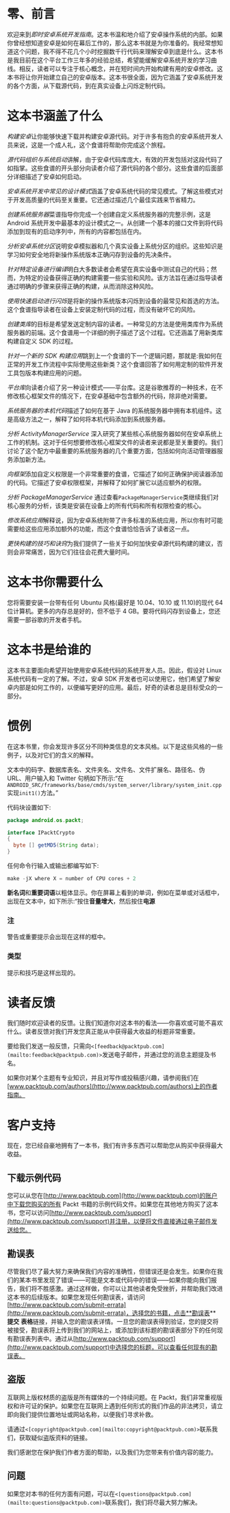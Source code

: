 # 零、前言

欢迎来到*即时安卓系统开发指南*。这本书温和地介绍了安卓操作系统的内部。如果你曾经想知道安卓是如何在幕后工作的，那么这本书就是为你准备的。我经常想知道这个问题，我不得不花几个小时挖掘数千行代码来理解安卓到底是什么。这本书是我目前在这个平台工作三年多的经验总结，希望能缓解安卓系统开发的学习曲线。相反，读者可以专注于核心概念，并在短时间内开始构建有用的安卓修改。这本书将让你开始建立自己的安卓版本。这本书很全面，因为它涵盖了安卓系统开发的各个方面，从下载源代码，到在真实设备上闪烁定制代码。

# 这本书涵盖了什么

*构建安卓*让你能够快速下载并构建安卓源代码。对于许多有抱负的安卓系统开发人员来说，这是一个成人礼，这个食谱将帮助你完成这个旅程。

*源代码组织与系统启动*讲解，由于安卓代码库庞大，有效的开发包括对这段代码了如指掌。这些食谱的开头部分向读者介绍了源代码的各个部分。这些食谱的后面部分详细描述了安卓如何启动。

*安卓系统开发中常见的设计模式*涵盖了安卓系统代码的常见模式。了解这些模式对于开发高质量的代码至关重要。它还通过描述几个最佳实践来节省精力。

*创建系统服务器*菜谱指导你完成一个创建自定义系统服务器的完整示例，这是 Android 系统开发中最基本的设计模式之一。从创建一个基本的接口文件到将代码添加到现有的启动序列中，所有的内容都包括在内。

*分析安卓系统分区*说明安卓模拟器和几个真实设备上系统分区的组织。这些知识是学习如何安全地将新操作系统版本正确闪存到设备的先决条件。

*针对特定设备进行编译*明白大多数读者会希望在真实设备中测试自己的代码；然而，为特定的设备获得正确的构建需要一些实验和风险。该方法旨在通过指导读者通过明确的步骤来获得正确的构建，从而消除这种风险。

*使用快速启动进行闪烁*是将新的操作系统版本闪烁到设备的最常见和首选的方法。这个食谱指导读者在设备上安装定制代码的过程，而没有破坏它的风险。

*创建类库*的目标是希望发送定制内容的读者。一种常见的方法是使用类库作为系统服务器的前端。这个食谱用一个详细的例子描述了这个过程。它还涵盖了用新类库构建自定义 SDK 的过程。

*针对一个新的 SDK 构建应用*跳到上一个食谱的下一个逻辑问题，那就是:我如何在正常的开发工作流程中实际使用这些新类？这个食谱回答了如何用定制的软件开发工具包版本构建应用的问题。

*平台库*向读者介绍了另一种设计模式——平台库。这是谷歌推荐的一种技术，在不修改核心框架文件的情况下，在安卓基础中包含额外的代码，除非绝对需要。

*系统服务器的本机代码*描述了如何在基于 Java 的系统服务器中拥有本机组件。这是高级方法之一，解释了如何将本机代码添加到系统服务器。

*分析 ActivityManagerService* 深入研究了某些核心系统服务器如何在安卓系统上工作的机制。这对于任何想要修改核心框架文件的读者来说都是至关重要的。我们讨论了这个配方中最重要的系统服务器的几个重要方面，包括如何向活动管理器服务添加新方法。

*向框架*添加自定义权限是一个非常重要的食谱，它描述了如何正确保护阅读器添加的代码。它描述了安卓权限框架，并解释了如何扩展它以适应额外的权限。

*分析 PackageManagerService* 通过查看`PackageManagerService`类继续我们对核心服务的分析，该类是安装在设备上的所有代码和所有权限检查的核心。

*修改系统应用*解释说，因为安卓系统附带了许多标准的系统应用，所以你有时可能需要给这些应用添加额外的功能，而这个食谱恰恰告诉了读者这一点。

*更快构建的技巧和诀窍*为我们提供了一些关于如何加快安卓源代码构建的建议，否则会非常痛苦，因为它们往往会花费大量时间。

# 这本书你需要什么

您将需要安装一台带有任何 Ubuntu 风格(最好是 10.04、10.10 或 11.10)的现代 64 位计算机。更多的内存总是好的，但不低于 4 GB。要将代码闪存到设备上，您还需要一部谷歌的开发者手机。

# 这本书是给谁的

这本书主要面向希望开始使用安卓系统代码的系统开发人员。因此，假设对 Linux 系统代码有一定的了解。不过，安卓 SDK 开发者也可以使用它，他们希望了解安卓内部是如何工作的，以便编写更好的应用。最后，好奇的读者总是目标受众的一部分。

# 惯例

在这本书里，你会发现许多区分不同种类信息的文本风格。以下是这些风格的一些例子，以及对它们的含义的解释。

文本中的码字、数据库表名、文件夹名、文件名、文件扩展名、路径名、伪 URL、用户输入和 Twitter 句柄如下所示:“在`ANDROID_SRC/frameworks/base/cmds/system_server/library/system_init.cpp`实现`init1()`方法。”

代码块设置如下:

```java
package android.os.packt; 

interface IPacktCrypto 
{ 
  byte [] getMD5(String data); 
}
```

任何命令行输入或输出都编写如下:

```java
make -jX where X = number of CPU cores + 2

```

**新名词**和**重要词语**以粗体显示。你在屏幕上看到的单词，例如在菜单或对话框中，出现在文本中，如下所示:“按住**音量增大**，然后按住**电源**

### 注

警告或重要提示会出现在这样的框中。

### 类型

提示和技巧是这样出现的。

# 读者反馈

我们随时欢迎读者的反馈。让我们知道你对这本书的看法——你喜欢或可能不喜欢什么。读者反馈对我们开发您真正能从中获得最大收益的标题非常重要。

要给我们发送一般反馈，只需向`<[feedback@packtpub.com](mailto:feedback@packtpub.com)>`发送电子邮件，并通过您的消息主题提及书名。

如果你对某个主题有专业知识，并且对写作或投稿感兴趣，请参阅我们在[www.packtpub.com/authors](http://www.packtpub.com/authors)上的作者指南。

# 客户支持

现在，您已经自豪地拥有了一本书，我们有许多东西可以帮助您从购买中获得最大收益。

## 下载示例代码

您可以从您在[http://www.packtpub.com](http://www.packtpub.com)的账户中下载您购买的所有 Packt 书籍的示例代码文件。如果您在其他地方购买了这本书，您可以访问[http://www.packtpub.com/support](http://www.packtpub.com/support)并注册，以便将文件直接通过电子邮件发送给您。

## 勘误表

尽管我们尽了最大努力来确保我们内容的准确性，但错误还是会发生。如果你在我们的某本书里发现了错误——可能是文本或代码中的错误——如果你能向我们报告，我们将不胜感激。通过这样做，你可以让其他读者免受挫折，并帮助我们改进这本书的后续版本。如果您发现任何勘误表，请访问[http://www.packtpub.com/submit-errata](http://www.packtpub.com/submit-errata)，选择您的书籍，点击**勘误表** **提交** **表格**链接，并输入您的勘误表详情。一旦您的勘误表得到验证，您的提交将被接受，勘误表将上传到我们的网站上，或添加到该标题的勘误表部分下的任何现有勘误表列表中。通过从[http://www.packtpub.com/support](http://www.packtpub.com/support)中选择您的标题，可以查看任何现有的勘误表。

## 盗版

互联网上版权材质的盗版是所有媒体的一个持续问题。在 Packt，我们非常重视版权和许可证的保护。如果您在互联网上遇到任何形式的我们作品的非法拷贝，请立即向我们提供位置地址或网站名称，以便我们寻求补救。

请通过`<[copyright@packtpub.com](mailto:copyright@packtpub.com)>`联系我们，获取疑似盗版资料的链接。

我们感谢您在保护我们作者方面的帮助，以及我们为您带来有价值内容的能力。

## 问题

如果您对本书的任何方面有问题，可以在`<[questions@packtpub.com](mailto:questions@packtpub.com)>`联系我们，我们将尽最大努力解决。